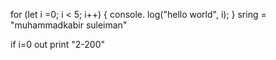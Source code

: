 for (let i =0; i < 5; i++)  {
    console. log("hello world", i);
}
sring = "muhammadkabir suleiman"

if i=0 out print "2-200"
